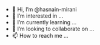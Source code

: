 - 👋 Hi, I’m @hasnain-mirani
- 👀 I’m interested in ...
- 🌱 I’m currently learning ...
- 💞️ I’m looking to collaborate on ...
- 📫 How to reach me ...

<!---
hasnain-mirani/hasnain-mirani is a ✨ special ✨ repository because its `README.md` (this file) appears on your GitHub profile.
You can click the Preview link to take a look at your changes.
--->
